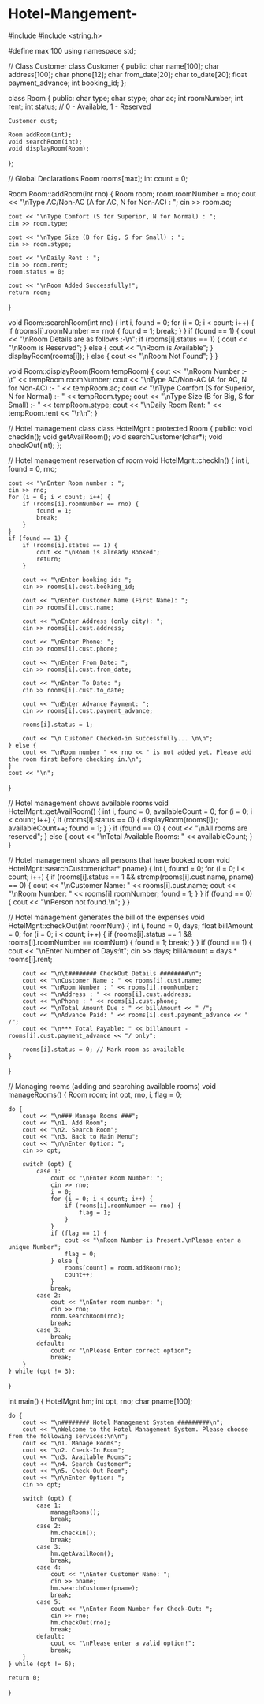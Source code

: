 # Hotel-Mangement-


#include <iostream>
#include <string.h>

#define max 100
using namespace std;

// Class Customer
class Customer {
public:
    char name[100];
    char address[100];
    char phone[12];
    char from_date[20];
    char to_date[20];
    float payment_advance;
    int booking_id;
};

class Room {
public:
    char type;
    char stype;
    char ac;
    int roomNumber;
    int rent;
    int status; // 0 - Available, 1 - Reserved

    Customer cust;

    Room addRoom(int);
    void searchRoom(int);
    void displayRoom(Room);
};

// Global Declarations
Room rooms[max];
int count = 0;

Room Room::addRoom(int rno) {
    Room room;
    room.roomNumber = rno;
    cout << "\nType AC/Non-AC (A for AC, N for Non-AC) : ";
    cin >> room.ac;

    cout << "\nType Comfort (S for Superior, N for Normal) : ";
    cin >> room.type;

    cout << "\nType Size (B for Big, S for Small) : ";
    cin >> room.stype;

    cout << "\nDaily Rent : ";
    cin >> room.rent;
    room.status = 0;

    cout << "\nRoom Added Successfully!";
    return room;
}

void Room::searchRoom(int rno) {
    int i, found = 0;
    for (i = 0; i < count; i++) {
        if (rooms[i].roomNumber == rno) {
            found = 1;
            break;
        }
    }
    if (found == 1) {
        cout << "\nRoom Details are as follows :-\n";
        if (rooms[i].status == 1) {
            cout << "\nRoom is Reserved";
        } else {
            cout << "\nRoom is Available";
        }
        displayRoom(rooms[i]);
    } else {
        cout << "\nRoom Not Found";
    }
}

void Room::displayRoom(Room tempRoom) {
    cout << "\nRoom Number :- \t" << tempRoom.roomNumber;
    cout << "\nType AC/Non-AC (A for AC, N for Non-AC) :- " << tempRoom.ac;
    cout << "\nType Comfort (S for Superior, N for Normal) :- " << tempRoom.type;
    cout << "\nType Size (B for Big, S for Small) :- " << tempRoom.stype;
    cout << "\nDaily Room Rent: " << tempRoom.rent << "\n\n";
}

// Hotel management class
class HotelMgnt : protected Room {
public:
    void checkIn();
    void getAvailRoom();
    void searchCustomer(char*);
    void checkOut(int);
};

// Hotel management reservation of room
void HotelMgnt::checkIn() {
    int i, found = 0, rno;

    cout << "\nEnter Room number : ";
    cin >> rno;
    for (i = 0; i < count; i++) {
        if (rooms[i].roomNumber == rno) {
            found = 1;
            break;
        }
    }
    if (found == 1) {
        if (rooms[i].status == 1) {
            cout << "\nRoom is already Booked";
            return;
        }

        cout << "\nEnter booking id: ";
        cin >> rooms[i].cust.booking_id;

        cout << "\nEnter Customer Name (First Name): ";
        cin >> rooms[i].cust.name;

        cout << "\nEnter Address (only city): ";
        cin >> rooms[i].cust.address;

        cout << "\nEnter Phone: ";
        cin >> rooms[i].cust.phone;

        cout << "\nEnter From Date: ";
        cin >> rooms[i].cust.from_date;

        cout << "\nEnter To Date: ";
        cin >> rooms[i].cust.to_date;

        cout << "\nEnter Advance Payment: ";
        cin >> rooms[i].cust.payment_advance;

        rooms[i].status = 1;

        cout << "\n Customer Checked-in Successfully... \n\n";
    } else {
        cout << "\nRoom number " << rno << " is not added yet. Please add the room first before checking in.\n";
    }
    cout << "\n";
}

// Hotel management shows available rooms
void HotelMgnt::getAvailRoom() {
    int i, found = 0, availableCount = 0;
    for (i = 0; i < count; i++) {
        if (rooms[i].status == 0) {
            displayRoom(rooms[i]);
            availableCount++;
            found = 1;
        }
    }
    if (found == 0) {
        cout << "\nAll rooms are reserved";
    } else {
        cout << "\nTotal Available Rooms: " << availableCount;
    }
}

// Hotel management shows all persons that have booked room
void HotelMgnt::searchCustomer(char* pname) {
    int i, found = 0;
    for (i = 0; i < count; i++) {
        if (rooms[i].status == 1 && strcmp(rooms[i].cust.name, pname) == 0) {
            cout << "\nCustomer Name: " << rooms[i].cust.name;
            cout << "\nRoom Number: " << rooms[i].roomNumber;
            found = 1;
        }
    }
    if (found == 0) {
        cout << "\nPerson not found.\n";
    }
}

// Hotel management generates the bill of the expenses
void HotelMgnt::checkOut(int roomNum) {
    int i, found = 0, days;
    float billAmount = 0;
    for (i = 0; i < count; i++) {
        if (rooms[i].status == 1 && rooms[i].roomNumber == roomNum) {
            found = 1;
            break;
        }
    }
    if (found == 1) {
        cout << "\nEnter Number of Days:\t";
        cin >> days;
        billAmount = days * rooms[i].rent;

        cout << "\n\t######## CheckOut Details ########\n";
        cout << "\nCustomer Name : " << rooms[i].cust.name;
        cout << "\nRoom Number : " << rooms[i].roomNumber;
        cout << "\nAddress : " << rooms[i].cust.address;
        cout << "\nPhone : " << rooms[i].cust.phone;
        cout << "\nTotal Amount Due : " << billAmount << " /";
        cout << "\nAdvance Paid: " << rooms[i].cust.payment_advance << " /";
        cout << "\n*** Total Payable: " << billAmount - rooms[i].cust.payment_advance << "/ only";

        rooms[i].status = 0; // Mark room as available
    }
}

// Managing rooms (adding and searching available rooms)
void manageRooms() {
    Room room;
    int opt, rno, i, flag = 0;

    do {
        cout << "\n### Manage Rooms ###";
        cout << "\n1. Add Room";
        cout << "\n2. Search Room";
        cout << "\n3. Back to Main Menu";
        cout << "\n\nEnter Option: ";
        cin >> opt;

        switch (opt) {
            case 1:
                cout << "\nEnter Room Number: ";
                cin >> rno;
                i = 0;
                for (i = 0; i < count; i++) {
                    if (rooms[i].roomNumber == rno) {
                        flag = 1;
                    }
                }
                if (flag == 1) {
                    cout << "\nRoom Number is Present.\nPlease enter a unique Number";
                    flag = 0;
                } else {
                    rooms[count] = room.addRoom(rno);
                    count++;
                }
                break;
            case 2:
                cout << "\nEnter room number: ";
                cin >> rno;
                room.searchRoom(rno);
                break;
            case 3:
                break;
            default:
                cout << "\nPlease Enter correct option";
                break;
        }
    } while (opt != 3);
}

int main() {
    HotelMgnt hm;
    int opt, rno;
    char pname[100];

    do {
        cout << "\n######## Hotel Management System #########\n";
        cout << "\nWelcome to the Hotel Management System. Please choose from the following services:\n\n";
        cout << "\n1. Manage Rooms";
        cout << "\n2. Check-In Room";
        cout << "\n3. Available Rooms";
        cout << "\n4. Search Customer";
        cout << "\n5. Check-Out Room";
        cout << "\n\nEnter Option: ";
        cin >> opt;

        switch (opt) {
            case 1:
                manageRooms();
                break;
            case 2:
                hm.checkIn();
                break;
            case 3:
                hm.getAvailRoom();
                break;
            case 4:
                cout << "\nEnter Customer Name: ";
                cin >> pname;
                hm.searchCustomer(pname);
                break;
            case 5:
                cout << "\nEnter Room Number for Check-Out: ";
                cin >> rno;
                hm.checkOut(rno);
                break;
            default:
                cout << "\nPlease enter a valid option!";
                break;
        }
    } while (opt != 6);

    return 0;
}
